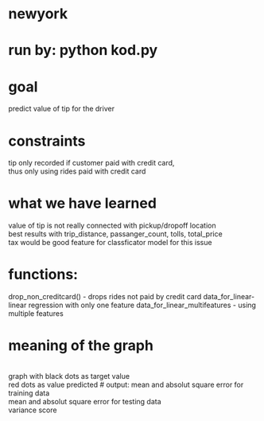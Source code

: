 # newyork


# run by: python kod.py
# goal
predict value of tip for the driver
# constraints
tip only recorded if customer paid with credit card, <br>
thus only using rides paid with credit card
# what we have learned
value of tip is not really connected with pickup/dropoff location <br>
best results with trip_distance, passanger_count, tolls, total_price <br>
tax would be good feature for classficator model for this issue <br>
# functions:
drop_non_creditcard() - drops rides not paid by credit card
data_for_linear- linear regression with only one feature
data_for_linear_multifeatures - using multiple features
# meaning of the graph
<br>
graph with black dots as target value <br>
red dots as value predicted
# output:
mean and absolut square error for training data <br>
mean and absolut square error for testing data <br>
variance score


